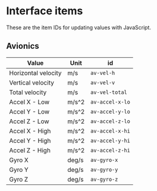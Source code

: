 
# Interface items
These are the item IDs for updating values with JavaScript.

## Avionics
| Value | Unit | id |
| --- | --- | --- |
| Horizontal velocity | m/s | `av-vel-h` |
| Vertical velocity | m/s | `av-vel-v` |
| Total velocity | m/s | `av-vel-total` |
| Accel X - Low | m/s^2 | `av-accel-x-lo` |
| Accel Y - Low | m/s^2 | `av-accel-y-lo` |
| Accel Z - Low | m/s^2 | `av-accel-z-lo` |
| Accel X - High | m/s^2 | `av-accel-x-hi` |
| Accel Y - High | m/s^2 | `av-accel-y-hi` |
| Accel Z - High | m/s^2 | `av-accel-z-hi` |
| Gyro X | deg/s | `av-gyro-x` |
| Gyro Y | deg/s | `av-gyro-y` |
| Gyro Z | deg/s | `av-gyro-z` |